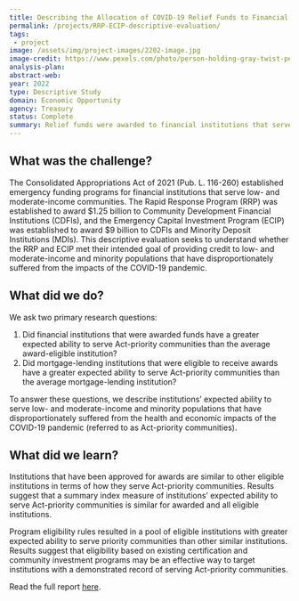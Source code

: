 ```yaml
---
title: Describing the Allocation of COVID-19 Relief Funds to Financial Institutions
permalink: /projects/RRP-ECIP-descriptive-evaluation/
tags: 
 - project
image: /assets/img/project-images/2202-image.jpg
image-credit: https://www.pexels.com/photo/person-holding-gray-twist-pen-and-white-printer-paper-on-brown-wooden-table-955389/
analysis-plan: 
abstract-web: 
year: 2022 
type: Descriptive Study
domain: Economic Opportunity
agency: Treasury
status: Complete
summary: Relief funds were awarded to financial institutions that serve low- and moderate-income and minority communities.
---
```

## What was the challenge?

The Consolidated Appropriations Act of 2021 (Pub. L. 116-260) established emergency funding programs for financial institutions that serve low- and moderate-income communities. The Rapid Response Program (RRP) was established to award $1.25 billion to Community Development Financial Institutions (CDFIs), and the Emergency Capital Investment Program (ECIP) was established to award $9 billion to CDFIs and Minority Deposit Institutions (MDIs). This descriptive evaluation seeks to understand whether the RRP and ECIP met their intended goal of providing credit to low- and moderate-income and minority populations that have disproportionately suffered from the impacts of the COVID-19 pandemic.

## What did we do?

We ask two primary research questions:
1) Did financial institutions that were awarded funds have a greater expected ability to serve Act-priority communities than the average award-eligible institution? 
2) Did mortgage-lending institutions that were eligible to receive awards have a greater expected ability to serve Act-priority communities than the average mortgage-lending institution?

To answer these questions, we describe institutions’ expected ability to serve low- and moderate-income and minority populations that have disproportionately suffered from the health and economic impacts of the COVID-19 pandemic (referred to as Act-priority communities).

## What did we learn?

Institutions that have been approved for awards are similar to other eligible institutions in terms of how they serve Act-priority communities. Results suggest that a summary index measure of institutions’ expected ability to serve Act-priority communities is similar for awarded and all eligible institutions. 

Program eligibility rules resulted in a pool of eligible institutions with greater expected ability to serve priority communities than other similar institutions. Results suggest that eligibility based on existing certification and community investment programs may be an effective way to target institutions with a demonstrated record of serving Act-priority communities.

Read the full report <a href="https://oes.gsa.gov/assets/files/2202-evaluation-report.pdf" target="_blank">here</a>.
